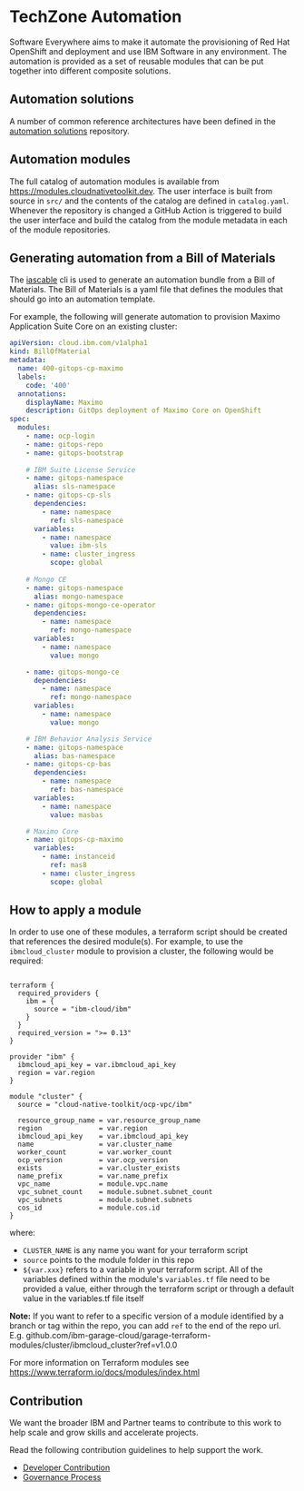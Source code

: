 # TechZone Automation

Software Everywhere aims to make it automate the provisioning of Red Hat OpenShift and deployment and use IBM Software in any environment. The automation is provided as a set of reusable modules that can be put together into different composite solutions.

## Automation solutions

A number of common reference architectures have been defined in the [automation solutions](https://github.com/cloud-native-toolkit/automation-solutions) repository.

## Automation modules

The full catalog of automation modules is available from https://modules.cloudnativetoolkit.dev. The user interface is built from source in `src/` and the contents of the catalog are defined in `catalog.yaml`. Whenever the repository is changed a GitHub Action is triggered to build the user interface and build the catalog from the module metadata in each of the module repositories.

## Generating automation from a Bill of Materials

The [iascable](https://github.com/cloud-native-toolkit/iascable) cli is used to generate an automation bundle from a Bill of Materials. The Bill of Materials is a yaml file that defines the modules that should go into an automation template.

For example, the following will generate automation to provision Maximo Application Suite Core on an existing cluster:

```yaml
apiVersion: cloud.ibm.com/v1alpha1
kind: BillOfMaterial
metadata:
  name: 400-gitops-cp-maximo
  labels:
    code: '400'
  annotations:
    displayName: Maximo
    description: GitOps deployment of Maximo Core on OpenShift
spec:
  modules:
    - name: ocp-login
    - name: gitops-repo
    - name: gitops-bootstrap
    
    # IBM Suite License Service
    - name: gitops-namespace
      alias: sls-namespace
    - name: gitops-cp-sls
      dependencies:
        - name: namespace
          ref: sls-namespace
      variables:
        - name: namespace
          value: ibm-sls           
        - name: cluster_ingress
          scope: global
          
    # Mongo CE
    - name: gitops-namespace
      alias: mongo-namespace
    - name: gitops-mongo-ce-operator
      dependencies:
        - name: namespace
          ref: mongo-namespace
      variables: 
        - name: namespace
          value: mongo            

    - name: gitops-mongo-ce
      dependencies:
        - name: namespace
          ref: mongo-namespace    
      variables:
        - name: namespace
          value: mongo

    # IBM Behavior Analysis Service       
    - name: gitops-namespace
      alias: bas-namespace
    - name: gitops-cp-bas
      dependencies:
        - name: namespace
          ref: bas-namespace
      variables:
        - name: namespace
          value: masbas 

    # Maximo Core
    - name: gitops-cp-maximo
      variables:
        - name: instanceid
          ref: mas8
        - name: cluster_ingress
          scope: global          
```

## How to apply a module

In order to use one of these modules, a terraform script should be created that references the desired module(s). For example, to use the `ibmcloud_cluster` module to provision a cluster, the following would be required:

```

terraform {
  required_providers {
    ibm = {
      source = "ibm-cloud/ibm"
    }
  }
  required_version = ">= 0.13"
}

provider "ibm" {
  ibmcloud_api_key = var.ibmcloud_api_key
  region = var.region
}

module "cluster" {
  source = "cloud-native-toolkit/ocp-vpc/ibm"

  resource_group_name = var.resource_group_name
  region              = var.region
  ibmcloud_api_key    = var.ibmcloud_api_key
  name                = var.cluster_name
  worker_count        = var.worker_count
  ocp_version         = var.ocp_version
  exists              = var.cluster_exists
  name_prefix         = var.name_prefix
  vpc_name            = module.vpc.name
  vpc_subnet_count    = module.subnet.subnet_count
  vpc_subnets         = module.subnet.subnets
  cos_id              = module.cos.id
}
```

where:
- `CLUSTER_NAME` is any name you want for your terraform script
- `source` points to the module folder in this repo
- `${var.xxx}` refers to a variable in your terraform script. All of the variables defined within the module's `variables.tf` file need to be provided a value, either through the terraform script or through a default value in the variables.tf file itself

**Note:** If you want to refer to a specific version of a module identified by a branch or tag within the repo, you can add `ref` to the end of the repo url. E.g. github.com/ibm-garage-cloud/garage-terraform-modules/cluster/ibmcloud_cluster?ref=v1.0.0

For more information on Terraform modules see https://www.terraform.io/docs/modules/index.html

## Contribution

We want the broader IBM and Partner  teams to contribute to this work to help scale and grow skills and accelerate projects.

Read the following contribution guidelines to help support the work.

- [Developer Contribution](https://modules.cloudnativetoolkit.dev/#/contributing)
- [Governance Process](./governance.md)


